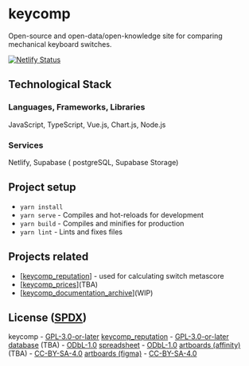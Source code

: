 # keycomp

Open-source and open-data/open-knowledge site for comparing mechanical keyboard switches.

[![Netlify Status](https://api.netlify.com/api/v1/badges/7362eb04-1bdc-4c00-bdd3-f72eac8626b8/deploy-status)](https://app.netlify.com/sites/keycomp/deploys)

## Technological Stack
### Languages, Frameworks, Libraries
JavaScript, TypeScript, Vue.js, Chart.js, Node.js

### Services
Netlify, Supabase ( postgreSQL, Supabase Storage)

## Project setup
- `yarn install`
- `yarn serve` - Compiles and hot-reloads for development
- `yarn build` - Compiles and minifies for production
- `yarn lint` - Lints and fixes files

## Projects related
- \[[keycomp_reputation](github.com/mbledkowski/keycomp_reputation)\] - used for calculating switch metascore 
- \[[keycomp_prices](github.com/mbledkowski/keycomp)\](TBA)
- \[[keycomp_documentation_archive](github.com/mbledkowski/keycomp_documentation_archive)\](WIP)
## License ([SPDX](https://spdx.org/licenses/))
keycomp - [GPL-3.0-or-later](https://spdx.org/licenses/GPL-3.0-or-later.html)
[keycomp_reputation](github.com/mbledkowski/keycomp_reputation) - [GPL-3.0-or-later](https://spdx.org/licenses/GPL-3.0-or-later.html)
[database](keycomp.co/database) (TBA) - [ODbL-1.0](https://spdx.org/licenses/ODbL-1.0.html)
[spreadsheet](https://docs.google.com/spreadsheets/d/1gQm1Z2Ac4VXgIoNdyPSWJ4bgm5wpUBdi7eaKPr2P0Vg/) - [ODbL-1.0](https://spdx.org/licenses/ODbL-1.0.html)
[artboards (affinity)](github.com/mbledkowski/keycomp) (TBA) - [CC-BY-SA-4.0](https://spdx.org/licenses/CC-BY-SA-4.0.html)
[artboards (figma)](https://www.figma.com/file/VTvNmRWvIbgHzNhMpRAOoF/keycomp) - [CC-BY-SA-4.0](https://spdx.org/licenses/CC-BY-SA-4.0.html)
